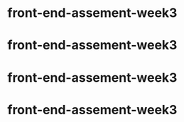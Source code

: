 # front-end-assement-week3
# front-end-assement-week3
# front-end-assement-week3
# front-end-assement-week3
